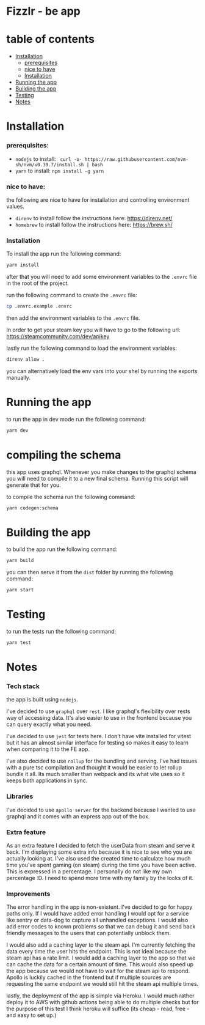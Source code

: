 # Fizzlr - be app

# table of contents
- [Installation](#installation)
    - [prerequisites](#prerequisites)
    - [nice to have](#nice-to-have)
    - [Installation](#installation-1)
- [Running the app](#running-the-app)
- [Building the app](#building-the-app)
- [Testing](#testing)
- [Notes](#notes)


# Installation

### prerequisites:
- `nodejs` to install: `
  curl -o- https://raw.githubusercontent.com/nvm-sh/nvm/v0.39.7/install.sh | bash`
- `yarn` to install: `npm install -g yarn`
### nice to have:

the following are nice to have for installation and controlling environment values.

- `direnv` to install follow the instructions here: https://direnv.net/
- `homebrew` to install follow the instructions here: https://brew.sh/

### Installation
To install the app run the following command:

```bash
yarn install
```

after that you will need to add some environment variables to the `.envrc` file in the root of the project.

run the following command to create the `.envrc` file:
```bash
cp .envrc.example .envrc
```
then add the environment variables to the `.envrc` file.

In order to get your steam key you will have to go to the following url: https://steamcommunity.com/dev/apikey

lastly run the following command to load the environment variables:
```bash
direnv allow .
```
you can alternatively load the env vars into your shel by running the exports manually.

# Running the app
to run the app in dev mode run the following command:
```bash
yarn dev
```

# compiling the schema
this app uses graphql. Whenever you make changes to the graphql schema you will need to compile it to a new final schema. Running this script will generate that for you.

to compile the schema run the following command:
```bash
yarn codegen:schema
```

# Building the app
to build the app run the following command:
```bash
yarn build
```

you can then serve it from the `dist` folder by running the following command:
```bash
yarn start
```

# Testing
to run the tests run the following command:
```bash
yarn test
```

# Notes

### Tech stack
the app is built using `nodejs`.

I've decided to use `graphql` over `rest`. I like graphql's flexibility over rests way of accessing data. It's also easier to use in the frontend because you can query exactly what you need.

I've decided to use `jest` for tests here. I don't have vite installed for vitest but it has an almost similar interface for testing so makes it easy to learn when comparing it to the FE app.

I've also decided to use `rollup` for the bundling and serving. I've had issues with a pure tsc compilation and thought it would be easier to let rollup bundle it all. Its much smaller than webpack and its what vite uses so it keeps both applications in sync.

### Libraries
I've decided to use `apollo server` for the backend because I wanted to use graphql and it comes with an express app out of the box.


### Extra feature
As an extra feature I decided to fetch the userData from steam and serve it back. I'm displaying some extra info because it is nice to see who you are actually looking at. I've also used the created time to calculate how much time you've spent gaming (on steam) during the time you have been active. This is expressed in a percentage. I personally do not like my own percentage :D. I need to spend more time with my family by the looks of it.

### Improvements
The error handling in the app is non-existent. I've decided to go for happy paths only. If I would have added error handling I would opt for a service like sentry or data-dog to capture all unhandled exceptions. I would also add error codes to known problems so that we can debug it and send back friendly messages to the users that can potentially unblock them.

I would also add a caching layer to the steam api. I'm currently fetching the data every time the user hits the endpoint. This is not ideal because the steam api has a rate limit. I would add a caching layer to the app so that we can cache the data for a certain amount of time. This would also speed up the app because we would not have to wait for the steam api to respond. Apollo is luckily cached in the frontend but if multiple sources are requesting the same endpoint we would still hit the steam api multiple times.

lastly, the deployment of the app is simple via Heroku. I would much rather deploy it to AWS with github actions being able to do multiple checks but for the purpose of this test I think heroku will suffice (its cheap - read, free -  and easy to set up.)
